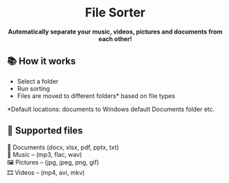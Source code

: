 <div align="center">

  <h1>File Sorter</h1>

  <strong>Automatically separate your music, videos, pictures and documents from each other!</strong></br>
</div>

## :books: How it works

* Select a folder  
* Run sorting  
* Files are moved to different folders* based on file types   

*Default locations: documents to Windows default Documents folder etc.  

## :handshake: Supported files  

:memo: Documents (docx, xlsx, pdf, pptx, txt)  
:musical_note: Music – (mp3, flac, wav)  
:framed_picture: Pictures – (jpg, jpeg, png, gif)  
:film_strip: Videos – (mp4, avi, mkv)  
